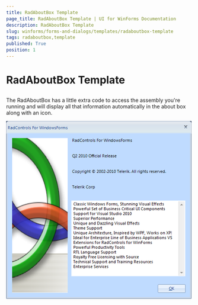 ```yaml
---
title: RadAboutBox Template
page_title: RadAboutBox Template | UI for WinForms Documentation
description: RadAboutBox Template
slug: winforms/forms-and-dialogs/templates/radaboutbox-template
tags: radaboutbox,template
published: True
position: 1
---
```


# RadAboutBox Template



## 

The RadAboutBox has a little extra code to access the assembly you're running and will display all that
		information automatically in the about box along with an icon.

![forms-and-dialogs-templates-radaboutbox-overview 001](images/forms-and-dialogs-templates-radaboutbox-overview001.png)


